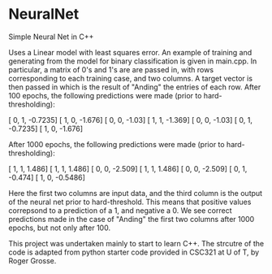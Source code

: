 # NeuralNet
Simple Neural Net in C++

Uses a Linear model with least squares error. An example of training and generating from the model for binary classification is given in main.cpp. In particular, a matrix of 0's and 1's are are passed in, with rows corresponding to each training case, and two columns. A target vector is then passed in which is the result of "Anding" the entries of each row. After 100 epochs, the following predictions were made (prior to hard-thresholding):

[      0,       1, -0.7235]
[      1,       0,  -1.676]
[      0,       0,   -1.03]
[      1,       1,  -1.369]
[      0,       0,   -1.03]
[      0,       1, -0.7235]
[      1,       0,  -1.676]

After 1000 epochs, the following predictions were made (prior to hard-thresholding):

[      1,       1,   1.486]
[      1,       1,   1.486]
[      0,       0,  -2.509]
[      1,       1,   1.486]
[      0,       0,  -2.509]
[      0,       1,  -0.474]
[      1,       0, -0.5486]

Here the first two columns are input data, and the third column is the output of the neural net prior to hard-threshold. This means that positive values correpsond to a prediction of a 1, and negative a 0. We see correct predictions made in the case of "Anding" the first two columns after 1000 epochs, but not only after 100.

This project was undertaken mainly to start to learn C++. The strcutre of the code is adapted from python starter code provided in CSC321 at U of T, by Roger Grosse.
